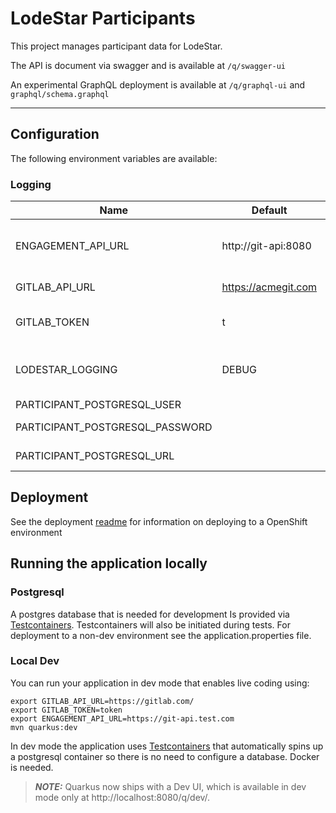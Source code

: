 # LodeStar Participants

This project manages participant data for LodeStar.

The API is document via swagger and is available at `/q/swagger-ui`

An experimental GraphQL deployment is available at `/q/graphql-ui` and `graphql/schema.graphql`

----

## Configuration

The following environment variables are available:

### Logging
| Name | Default | Description|
|------|---------|------------|
| ENGAGEMENT_API_URL | http://git-api:8080 | The url to get engagement data |
| GITLAB_API_URL | https://acmegit.com | The url to Gitlab |
| GITLAB_TOKEN | t | The Access Token for Gitlab |
| LODESTAR_LOGGING | DEBUG | Logging to the base source package | 
| PARTICIPANT_POSTGRESQL_USER | | The db user | 
| PARTICIPANT_POSTGRESQL_PASSWORD | | The db password |
| PARTICIPANT_POSTGRESQL_URL | | The jdbc url to the db |

## Deployment

See the deployment [readme](./deployment) for information on deploying to a OpenShift environment

## Running the application locally

### Postgresql 

A postgres database that is needed for development Is provided via [Testcontainers](https://www.testcontainers.org/). Testcontainers will also be initiated during tests. For deployment to a non-dev environment see the application.properties file.

### Local Dev

You can run your application in dev mode that enables live coding using:

```
export GITLAB_API_URL=https://gitlab.com/ 
export GITLAB_TOKEN=token
export ENGAGEMENT_API_URL=https://git-api.test.com 
mvn quarkus:dev
```

In dev mode the application uses [Testcontainers](https://www.testcontainers.org/) that automatically spins up a postgresql container so there is no need to configure a database. Docker is needed.

> **_NOTE:_**  Quarkus now ships with a Dev UI, which is available in dev mode only at http://localhost:8080/q/dev/.
